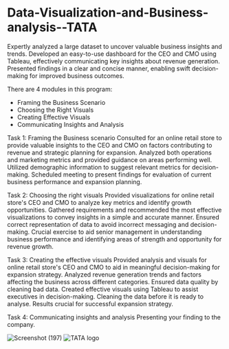 # Data-Visualization-and-Business-analysis--TATA
Expertly analyzed a large dataset to uncover valuable business insights and trends. Developed an easy-to-use dashboard for the CEO and CMO using Tableau, effectively communicating key insights about revenue generation. Presented findings in a clear and concise manner, enabling swift decision-making for improved business outcomes.

There are 4 modules in this program:
- Framing the Business Scenario
- Choosing the Right Visuals
- Creating Effective Visuals
- Communicating Insights and Analysis

Task 1: Framing the Business scenario
Consulted for an online retail store to provide valuable insights to the CEO and CMO on factors contributing to revenue and strategic planning for expansion. Analyzed both operations and marketing metrics and provided guidance on areas performing well. Utilized demographic information to suggest relevant metrics for decision-making. Scheduled meeting to present findings for evaluation of current business performance and expansion planning.

Task 2: Choosing the right visuals
Provided visualizations for online retail store's CEO and CMO to analyze key metrics and identify growth opportunities. Gathered requirements and recommended the most effective visualizations to convey insights in a simple and accurate manner. Ensured correct representation of data to avoid incorrect messaging and decision-making. Crucial exercise to aid senior management in understanding business performance and identifying areas of strength and opportunity for revenue growth.

Task 3: Creating the effective visuals
Provided analysis and visuals for online retail store's CEO and CMO to aid in meaningful decision-making for expansion strategy. Analyzed revenue generation trends and factors affecting the business across different categories. Ensured data quality by cleaning bad data. Created effective visuals using Tableau to assist executives in decision-making. Cleaning the data before it is ready to analyse. Results crucial for successful expansion strategy. 

Task 4: Communicating insights and analysis
Presenting your finding to the company. 

![Screenshot (197)](https://user-images.githubusercontent.com/81770671/230679955-872baeb5-49d6-4665-a801-9e6eea3f375d.png)
![TATA logo](https://user-images.githubusercontent.com/81770671/230679627-e0209739-7155-4fc2-bc59-5519aa698641.png)

